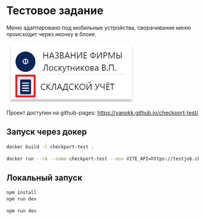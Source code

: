 # Тестовое задание

Меню адаптировано под мобильные устройства, сворачивание меню происходит через иконку в блоке.

![img.png](img.png)

Проект доступен на github-pages: https://yanokk.github.io/checkport-test/

## Запуск через докер

```sh
docker build -t checkport-test .
```

```sh
docker run --rm --name checkport-test --env VITE_API=https://testjob.checkport.ru/ --env VITE_BASE=/checkport-test -p 3000:8000 -d checkport-test
```

## Локальный запуск

```sh
npm install
npm run dev
```

```sh
npm run dev
```